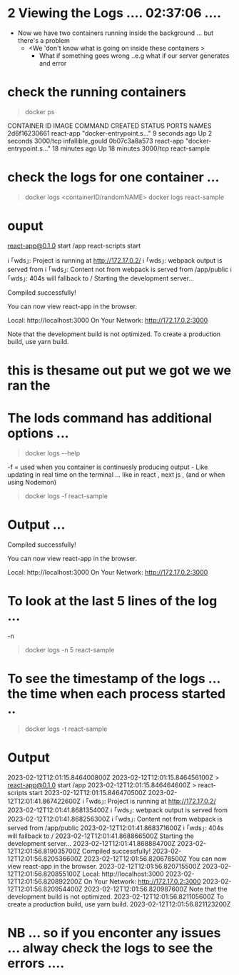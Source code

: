 #   2 Viewing the Logs   ....   02:37:06      ....  

- Now we have two containers running inside the background ... but there's a problem 
    - <We 'don't know what is going on inside these containers >
        - What if something goes wrong ..e.g what if our server generates and error 

# check the running containers 

> docker ps

CONTAINER ID   IMAGE       COMMAND                  CREATED          STATUS          PORTS      NAMES
2d6f16230661   react-app   "docker-entrypoint.s…"   9 seconds ago    Up 2 seconds    3000/tcp   infallible_gould
0b07c3a8a573   react-app   "docker-entrypoint.s…"   18 minutes ago   Up 18 minutes   3000/tcp   react-sample

# check the logs for one container ... 

> docker logs <containerID/randomNAME>
> docker logs react-sample 

# ouput 

 react-app@0.1.0 start /app
 react-scripts start

ℹ ｢wds｣: Project is running at http://172.17.0.2/
ℹ ｢wds｣: webpack output is served from
ℹ ｢wds｣: Content not from webpack is served from /app/public
ℹ ｢wds｣: 404s will fallback to /
Starting the development server...

Compiled successfully!

You can now view react-app in the browser.

  Local:            http://localhost:3000
  On Your Network:  http://172.17.0.2:3000

Note that the development build is not optimized.
To create a production build, use yarn build.


# this is thesame out put we got we we ran the <command docker run react-app>




# The lods command has additional options ... 

> docker logs --help

-f = used when you container is continuesly producing output 
    - Like updating in real time on the terminal ... like in react , next js , (and or when using Nodemon)

> docker logs -f react-sample   

# Output ... 
Compiled successfully!

You can now view react-app in the browser.

  Local:            http://localhost:3000
  On Your Network:  http://172.17.0.2:3000




# To look at the last 5 lines of the log ... 

-n 

> docker logs -n  5 react-sample


# To see the timestamp of the logs ... the time when each process started ..

> docker logs -t react-sample

# Output

2023-02-12T12:01:15.846400800Z
2023-02-12T12:01:15.846456100Z > react-app@0.1.0 start /app
2023-02-12T12:01:15.846464600Z > react-scripts start
2023-02-12T12:01:15.846470500Z
2023-02-12T12:01:41.867422600Z ℹ ｢wds｣: Project is running at http://172.17.0.2/
2023-02-12T12:01:41.868135400Z ℹ ｢wds｣: webpack output is served from
2023-02-12T12:01:41.868256300Z ℹ ｢wds｣: Content not from webpack is served from /app/public
2023-02-12T12:01:41.868371600Z ℹ ｢wds｣: 404s will fallback to /
2023-02-12T12:01:41.868866500Z Starting the development server...
2023-02-12T12:01:41.868884700Z
2023-02-12T12:01:56.819035700Z Compiled successfully!
2023-02-12T12:01:56.820536600Z
2023-02-12T12:01:56.820678500Z You can now view react-app in the browser.
2023-02-12T12:01:56.820715500Z
2023-02-12T12:01:56.820855100Z   Local:            http://localhost:3000
2023-02-12T12:01:56.820892200Z   On Your Network:  http://172.17.0.2:3000
2023-02-12T12:01:56.820954400Z
2023-02-12T12:01:56.820987600Z Note that the development build is not optimized.
2023-02-12T12:01:56.821105600Z To create a production build, use yarn build.
2023-02-12T12:01:56.821123200Z








# NB ... so if you enconter any issues ... alway check the logs to see the errors .... 
